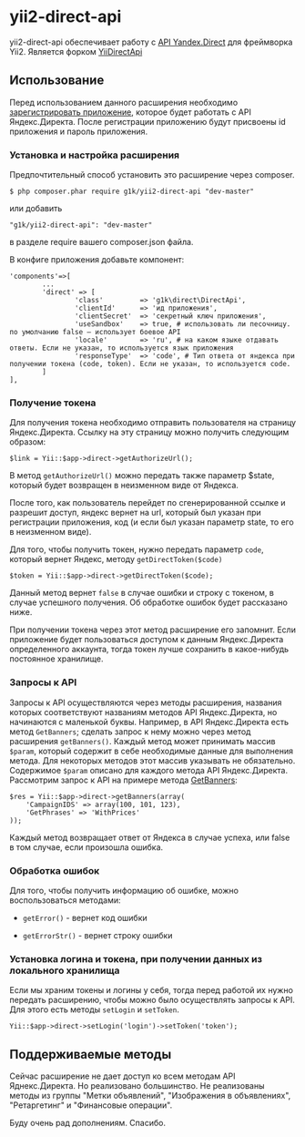 yii2-direct-api
============

yii2-direct-api обеспечивает работу с [API Yandex.Direct][1] для фреймворка Yii2.
Является форком [YiiDirectApi][4]

Использование
-------------

Перед использованием данного расширения необходимо [зарегистрировать
приложение][2], которое будет работать с API Яндекс.Директа. После регистрации
приложению будут присвоены id приложения и пароль приложения.

### Установка и настройка расширения

Предпочтительный способ установить это расширение через composer.
~~~~~~~~~~~~~~~~~~~~~~~~~~~~~~~~~~~~~~~~~~~~~~~~~~~~~~~~~~~~~~~~~~~~~~~~~~~~~~~~
$ php composer.phar require g1k/yii2-direct-api "dev-master"
~~~~~~~~~~~~~~~~~~~~~~~~~~~~~~~~~~~~~~~~~~~~~~~~~~~~~~~~~~~~~~~~~~~~~~~~~~~~~~~~
или добавить
~~~~~~~~~~~~~~~~~~~~~~~~~~~~~~~~~~~~~~~~~~~~~~~~~~~~~~~~~~~~~~~~~~~~~~~~~~~~~~~~
"g1k/yii2-direct-api": "dev-master"
~~~~~~~~~~~~~~~~~~~~~~~~~~~~~~~~~~~~~~~~~~~~~~~~~~~~~~~~~~~~~~~~~~~~~~~~~~~~~~~~

в разделе require вашего composer.json файла.

В конфиге приложения добавьте компонент:

~~~~~~~~~~~~~~~~~~~~~~~~~~~~~~~~~~~~~~~~~~~~~~~~~~~~~~~~~~~~~~~~~~~~~~~~~~~~~~~~
'components'=>[
		...
		'direct' => [
				'class' 		=> 'g1k\direct\DirectApi',
				'clientId'		=> 'ид приложения',
				'clientSecret'	=> 'секретный ключ приложения',
				'useSandbox'	=> true, # использовать ли песочницу. по умолчанию false — использует боевое API
				'locale'		=> 'ru', # на каком языке отдавать ответы. Если не указан, то используется язык приложения
				'responseType' 	=> 'code', # Тип ответа от яндекса при получении токена (code, token). Если не указан, то используется code. 
		]
],
~~~~~~~~~~~~~~~~~~~~~~~~~~~~~~~~~~~~~~~~~~~~~~~~~~~~~~~~~~~~~~~~~~~~~~~~~~~~~~~~

### Получение токена 

Для получения токена необходимо отправить пользователя на страницу
Яндекс.Директа. Ссылку на эту страницу можно получить следующим образом:

~~~~~~~~~~~~~~~~~~~~~~~~~~~~~~~~~~~~~~~~~~~~~~~~~~~~~~~~~~~~~~~~~~~~~~~~~~~~~~~~
$link = Yii::$app->direct->getAuthorizeUrl();
~~~~~~~~~~~~~~~~~~~~~~~~~~~~~~~~~~~~~~~~~~~~~~~~~~~~~~~~~~~~~~~~~~~~~~~~~~~~~~~~

В метод ```getAuthorizeUrl()``` можно передать также параметр $state, который
будет возвращен в неизменном виде от Яндекса.

После того, как пользователь перейдет по сгенерированной ссылке и разрешит
доступ, яндекс вернет на url, который был указан при регистрации приложения, код
(и если был указан параметр state, то его в неизменном виде).

Для того, чтобы получить токен, нужно передать параметр ```code```, который
вернет Яндекс, методу ```getDirectToken($code)```

~~~~~~~~~~~~~~~~~~~~~~~~~~~~~~~~~~~~~~~~~~~~~~~~~~~~~~~~~~~~~~~~~~~~~~~~~~~~~~~~
$token = Yii::$app->direct->getDirectToken($code);
~~~~~~~~~~~~~~~~~~~~~~~~~~~~~~~~~~~~~~~~~~~~~~~~~~~~~~~~~~~~~~~~~~~~~~~~~~~~~~~~

Данный метод вернет ```false``` в случае ошибки и строку с токеном, в случае
успешного получения. Об обработке ошибок будет рассказано ниже.

При получении токена через этот метод расширение его запомнит. Если приложение
будет пользоваться доступом к данным Яндекс.Директа определенного аккаунта,
тогда токен лучше сохранить в какое-нибудь постоянное хранилище.


### Запросы к API

Запросы к API осуществляются через методы расширения, названия которых
соответствуют названиям методов API Яндекс.Директа, но начинаются с маленькой
буквы. Например, в API Яндекс.Директа есть метод ```GetBanners```; сделать
запрос к нему можно через метод расширения ```getBanners()```. Каждый метод
может принимать массив ```$param```, который содержит в себе необходимые данные
для выполнения метода. Для некоторых методов этот массив указывать не
обязательно. Содержимое ```$param``` описано для каждого метода API
Яндекс.Директа. Рассмотрим запрос к API на примере метода [GetBanners][3]:

~~~~~~~~~~~~~~~~~~~~~~~~~~~~~~~~~~~~~~~~~~~~~~~~~~~~~~~~~~~~~~~~~~~~~~~~~~~~~~~~
$res = Yii::$app->direct->getBanners(array(
    'CampaignIDS' => array(100, 101, 123),
    'GetPhrases' => 'WithPrices'
));
~~~~~~~~~~~~~~~~~~~~~~~~~~~~~~~~~~~~~~~~~~~~~~~~~~~~~~~~~~~~~~~~~~~~~~~~~~~~~~~~

Каждый метод возвращает ответ от Яндекса в случае успеха,
или false в том случае, если произошла ошибка.

### Обработка ошибок

Для того, чтобы получить информацию об ошибке, можно воспользоваться методами:

-   ```getError()``` - вернет код ошибки

-   ```getErrorStr()``` - вернет строку ошибки

### Установка логина и токена, при получении данных из локального хранилища

Если мы храним токены и логины у себя, тогда перед работой их нужно передать
расширению, чтобы можно было осуществлять запросы к API. Для этого есть методы
```setLogin``` и ```setToken```.

~~~~~~~~~~~~~~~~~~~~~~~~~~~~~~~~~~~~~~~~~~~~~~~~~~~~~~~~~~~~~~~~~~~~~~~~~~~~~~~~
Yii::$app->direct->setLogin('login')->setToken('token');
~~~~~~~~~~~~~~~~~~~~~~~~~~~~~~~~~~~~~~~~~~~~~~~~~~~~~~~~~~~~~~~~~~~~~~~~~~~~~~~~

Поддерживаемые методы
---------------------

Сейчас расширение не дает доступ ко всем методам API Яднекс.Директа. Но
реализовано большинство. Не реализованы методы из группы "Метки объявлений",
"Изображения в объявлениях",  "Ретаргетинг" и "Финансовые операции".

Буду очень рад дополнениям. Спасибо.

[1]: <http://api.yandex.ru/direct/doc/concepts/About.xml>

[2]: <https://oauth.yandex.ru/client/new>

[3]: http://api.yandex.ru/direct/doc/reference/GetBanners.xml

[4]: <https://github.com/iamsalnikov/YiiDirectApi>
